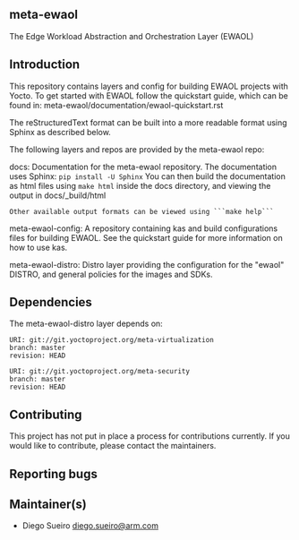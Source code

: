meta-ewaol
------------
The Edge Workload Abstraction and Orchestration Layer (EWAOL)

Introduction
------------
This repository contains layers and config for building EWAOL projects with
Yocto. To get started with EWAOL follow the quickstart guide, which can be
found in:
meta-ewaol/documentation/ewaol-quickstart.rst

The reStructuredText format can be built into a more readable format using
Sphinx as described below.

The following layers and repos are provided by the meta-ewaol repo:

docs:
    Documentation for the meta-ewaol repository. The documentation uses Sphinx:
    ```pip install -U Sphinx```
    You can then build the documentation as html files using ```make html```
    inside the docs directory, and viewing the output in docs/_build/html

    Other available output formats can be viewed using ```make help```

meta-ewaol-config:
    A repository containing kas and build configurations files for building
    EWAOL. See the quickstart guide for more information on how to use kas.

meta-ewaol-distro:
    Distro layer providing the configuration for the "ewaol" DISTRO, and
    general policies for the images and SDKs.

Dependencies
------------

The meta-ewaol-distro layer depends on:

    URI: git://git.yoctoproject.org/meta-virtualization
    branch: master
    revision: HEAD

    URI: git://git.yoctoproject.org/meta-security
    branch: master
    revision: HEAD

Contributing
------------
This project has not put in place a process for contributions currently. If you would like to contribute, please contact the maintainers.

Reporting bugs
------------

Maintainer(s)
------------
* Diego Sueiro <diego.sueiro@arm.com>
